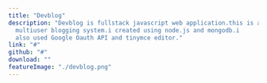 ```yaml
---
title: "Devblog"
description: "Devblog is fullstack javascript web application.this is a
  multiuser blogging system.i created using node.js and mongodb.i
  also used Google Oauth API and tinymce editor."
link: "#"
github: "#"
download: ""
featureImage: "./devblog.png"
---
```

